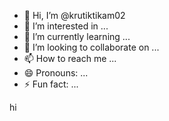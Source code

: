 - 👋 Hi, I’m @krutiktikam02
- 👀 I’m interested in ...
- 🌱 I’m currently learning ...
- 💞️ I’m looking to collaborate on ...
- 📫 How to reach me ...
- 😄 Pronouns: ...
- ⚡ Fun fact: ...

<!---
krutiktikam02/krutiktikam02 is a ✨ special ✨ repository because its `README.md` (this file) appears on your GitHub profile.
You can click the Preview link to take a look at your changes.
---> hi

